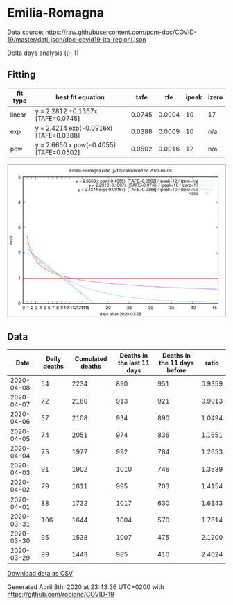 # Emilia-Romagna

Data source: https://raw.githubusercontent.com/pcm-dpc/COVID-19/master/dati-json/dpc-covid19-ita-regioni.json

Delta days analysis (j): 11

## Fitting 
|fit type|best fit equation|tafe|tfe|ipeak|izero|
|-------|-----|--------|------|---|---|
|linear|y = 2.2812 -0.1367x  [TAFE=0.0745]|0.0745|0.0004|10|17|
|exp|y = 2.4214 exp(-0.0916x)  [TAFE=0.0388]|0.0388|0.0009|10|n/a|
|pow|y = 2.6650 x pow(-0.4055)  [TAFE=0.0502]|0.0502|0.0016|12|n/a|

![Plot](COVID-19_emilia-romagna_j11_2020-04-08.png)

## Data
|Date|Daily deaths|Cumulated deaths|Deaths in the last 11 days|Deaths in the 11 days before|ratio|
|----|----------|-----------|-------|--------------------|-----|
|2020-04-08|54|2234|890|951|0.9359|
|2020-04-07|72|2180|913|921|0.9913|
|2020-04-06|57|2108|934|890|1.0494|
|2020-04-05|74|2051|974|836|1.1651|
|2020-04-04|75|1977|992|784|1.2653|
|2020-04-03|91|1902|1010|746|1.3539|
|2020-04-02|79|1811|995|703|1.4154|
|2020-04-01|88|1732|1017|630|1.6143|
|2020-03-31|106|1644|1004|570|1.7614|
|2020-03-30|95|1538|1007|475|2.1200|
|2020-03-29|99|1443|985|410|2.4024|

[Download data as CSV](COVID-19_emilia-romagna_j11_2020-04-08.csv)

Generated April 8th, 2020 at 23:43:36 UTC+0200 with https://github.com/robianc/COVID-19
